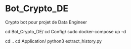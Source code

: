 # Bot_Crypto_DE
Crypto bot pour projet de Data Engineer

<!-- ouvrir un terminal -->
cd Bot_Crypto_DE/
cd Config/
sudo docker-compose up -d

<!-- dans un autre terminal -->
cd ..
cd Application/
python3 extract_history.py